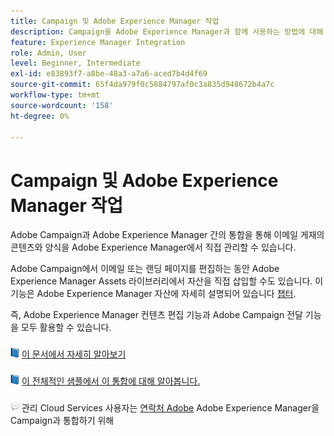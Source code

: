 ```yaml
---
title: Campaign 및 Adobe Experience Manager 작업
description: Campaign을 Adobe Experience Manager과 함께 사용하는 방법에 대해 알아보기
feature: Experience Manager Integration
role: Admin, User
level: Beginner, Intermediate
exl-id: e83893f7-a8be-48a3-a7a6-aced7b4d4f69
source-git-commit: 65f4da979f0c5884797af0c3a835d948672b4a7c
workflow-type: tm+mt
source-wordcount: '158'
ht-degree: 0%

---
```


# Campaign 및 Adobe Experience Manager 작업

Adobe Campaign과 Adobe Experience Manager 간의 통합을 통해 이메일 게재의 콘텐츠와 양식을 Adobe Experience Manager에서 직접 관리할 수 있습니다.

Adobe Campaign에서 이메일 또는 랜딩 페이지를 편집하는 동안 Adobe Experience Manager Assets 라이브러리에서 자산을 직접 삽입할 수도 있습니다. 이 기능은 Adobe Experience Manager 자산에 자세히 설명되어 있습니다 [챕터](https://experienceleague.adobe.com/docs/experience-manager-cloud-service/assets/overview.html).

즉, Adobe Experience Manager 컨텐츠 편집 기능과 Adobe Campaign 전달 기능을 모두 활용할 수 있습니다.

![](../assets/do-not-localize/book.png) [이 문서에서 자세히 알아보기](https://experienceleague.adobe.com/docs/experience-manager-65/administering/integration/campaignonpremise.html#aem-and-adobe-campaign-integration-workflow)

![](../assets/do-not-localize/book.png) [이 전체적인 샘플에서 이 통합에 대해 알아봅니다.](https://experienceleague.adobe.com/docs/campaign-classic/using/integrating-with-adobe-experience-cloud/adobe-experience-manager/creating-an-experience-manager-newsletter.html#integrating-with-adobe-experience-cloud)

![](../assets/do-not-localize/speech.png)  관리 Cloud Services 사용자는 [연락처 Adobe](../start/campaign-faq.md#support) Adobe Experience Manager을 Campaign과 통합하기 위해
